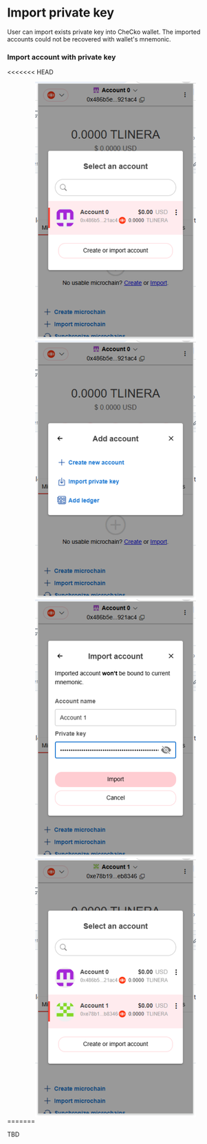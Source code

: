 # Import private key

User can import exists private key into CheCko wallet. The imported accounts could not be recovered with wallet's mnemonic.

### Import account with private key
<<<<<<< HEAD
<center>
<kbd>
  <img src="../../assets/2-8-1.png" style="max-height:100%; height: 600px; width: auto; display: block;" />
</kbd>

<kbd>
  <img src="../../assets/2-8-2.png" style="max-height:100%; height: 600px; width: auto; display: block;" />
</kbd>

<kbd>
  <img src="../../assets/2-8-3.png" style="max-height:100%; height: 600px; width: auto; display: block;" />
</kbd>

<kbd>
  <img src="../../assets/2-8-4.png" style="max-height:100%; height: 600px; width: auto; display: block;" />
</kbd>


</center>
=======


TBD
